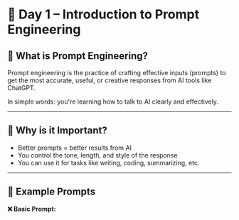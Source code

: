 # 📘 Day 1 – Introduction to Prompt Engineering

## 🧠 What is Prompt Engineering?
Prompt engineering is the practice of crafting effective inputs (prompts) to get the most accurate, useful, or creative responses from AI tools like ChatGPT.

In simple words: you're learning how to talk to AI clearly and effectively.

---

## 📌 Why is it Important?
- Better prompts = better results from AI
- You control the tone, length, and style of the response
- You can use it for tasks like writing, coding, summarizing, etc.

---

## 🧪 Example Prompts

**❌ Basic Prompt:**
